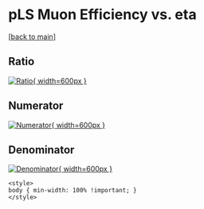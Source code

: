 # pLS Muon Efficiency vs. eta

[[back to main](./)]



## Ratio

[![Ratio](../mtv/var/pLS_13_eff_eta.png){ width=600px }](../mtv/var/pLS_13_eff_eta.pdf)

## Numerator

[![Numerator](../mtv/num/pLS_13_eff_eta_num.png){ width=600px }](../mtv/num/pLS_13_eff_eta_num.pdf)

## Denominator

[![Denominator](../mtv/den/pLS_13_eff_eta_den.png){ width=600px }](../mtv/den/pLS_13_eff_eta_den.pdf)


``` {=html}
<style>
body { min-width: 100% !important; }
</style>
```

